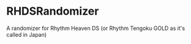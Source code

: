 # RHDSRandomizer
A randomizer for Rhythm Heaven DS (or Rhythm Tengoku GOLD as it's called in Japan)
